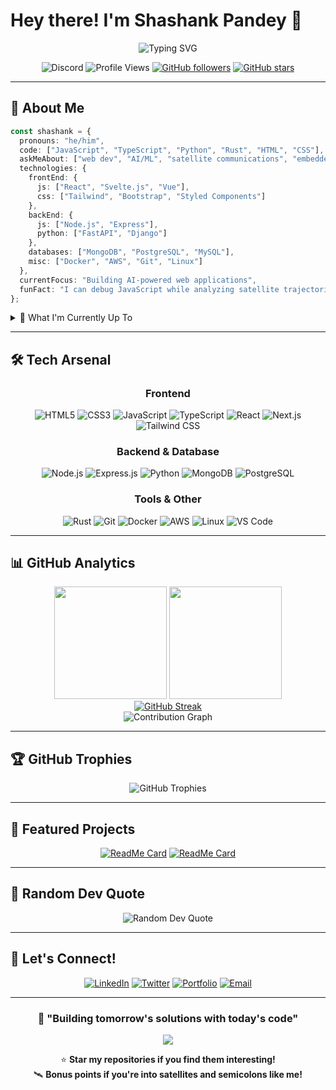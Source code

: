 # Hey there! I'm Shashank Pandey 👋

<div align="center">
  <img src="https://readme-typing-svg.demolab.com?font=Fira+Code&size=22&pause=1000&color=00D9FF&center=true&vCenter=true&width=600&lines=Full-Stack+Developer+%7C+AI+Explorer;Satellite+Communications+Enthusiast;Building+the+Future%2C+One+Line+at+a+Time" alt="Typing SVG" />
</div>

<div align="center">
  
  ![Discord](https://dcbadge.limes.pink/api/shield/1201129677457215558)
  ![Profile Views](https://komarev.com/ghpvc/?username=shashankpandey04&color=blueviolet&style=flat-square)
  [![GitHub followers](https://img.shields.io/github/followers/shashankpandey04?label=Followers&style=social)](https://github.com/shashankpandey04?tab=followers)
  [![GitHub stars](https://img.shields.io/github/stars/shashankpandey04?label=Stars&style=social)](https://github.com/shashankpandey04)
  
</div>

---

## 🚀 About Me

```typescript
const shashank = {
  pronouns: "he/him",
  code: ["JavaScript", "TypeScript", "Python", "Rust", "HTML", "CSS"],
  askMeAbout: ["web dev", "AI/ML", "satellite communications", "embedded systems"],
  technologies: {
    frontEnd: {
      js: ["React", "Svelte.js", "Vue"],
      css: ["Tailwind", "Bootstrap", "Styled Components"]
    },
    backEnd: {
      js: ["Node.js", "Express"],
      python: ["FastAPI", "Django"]
    },
    databases: ["MongoDB", "PostgreSQL", "MySQL"],
    misc: ["Docker", "AWS", "Git", "Linux"]
  },
  currentFocus: "Building AI-powered web applications",
  funFact: "I can debug JavaScript while analyzing satellite trajectories 🛰️"
};
```

<details>
<summary>🎯 What I'm Currently Up To</summary>
<br>

- 🔭 Deep diving into **Advanced React Patterns** and **Node.js Microservices**
- 🤖 Exploring **AI/ML with Python** - building smarter applications
- 🛰️ Researching **Satellite Communication protocols** and **Signal Processing**
- 🦀 Learning **Rust** for system-level programming
- 📡 Studying **RTOS** and **Embedded Systems** for defense applications
- 💡 ADHD-powered productivity - always juggling multiple exciting projects!

</details>

---

## 🛠️ Tech Arsenal

<div align="center">

### Frontend
![HTML5](https://img.shields.io/badge/HTML5-E34F26?style=for-the-badge&logo=html5&logoColor=white)
![CSS3](https://img.shields.io/badge/CSS3-1572B6?style=for-the-badge&logo=css3&logoColor=white)
![JavaScript](https://img.shields.io/badge/JavaScript-F7DF1E?style=for-the-badge&logo=javascript&logoColor=black)
![TypeScript](https://img.shields.io/badge/TypeScript-007ACC?style=for-the-badge&logo=typescript&logoColor=white)
![React](https://img.shields.io/badge/React-20232A?style=for-the-badge&logo=react&logoColor=61DAFB)
![Next.js](https://img.shields.io/badge/Next.js-000000?style=for-the-badge&logo=next.js&logoColor=white)
![Tailwind CSS](https://img.shields.io/badge/Tailwind_CSS-38B2AC?style=for-the-badge&logo=tailwind-css&logoColor=white)

### Backend & Database
![Node.js](https://img.shields.io/badge/Node.js-43853D?style=for-the-badge&logo=node.js&logoColor=white)
![Express.js](https://img.shields.io/badge/Express.js-404D59?style=for-the-badge&logo=express&logoColor=white)
![Python](https://img.shields.io/badge/Python-3776AB?style=for-the-badge&logo=python&logoColor=white)
![MongoDB](https://img.shields.io/badge/MongoDB-4EA94B?style=for-the-badge&logo=mongodb&logoColor=white)
![PostgreSQL](https://img.shields.io/badge/PostgreSQL-316192?style=for-the-badge&logo=postgresql&logoColor=white)

### Tools & Other
![Rust](https://img.shields.io/badge/Rust-000000?style=for-the-badge&logo=rust&logoColor=white)
![Git](https://img.shields.io/badge/Git-F05032?style=for-the-badge&logo=git&logoColor=white)
![Docker](https://img.shields.io/badge/Docker-2496ED?style=for-the-badge&logo=docker&logoColor=white)
![AWS](https://img.shields.io/badge/AWS-232F3E?style=for-the-badge&logo=amazon&logoColor=white)
![Linux](https://img.shields.io/badge/Linux-FCC624?style=for-the-badge&logo=linux&logoColor=black)
![VS Code](https://img.shields.io/badge/VS_Code-007ACC?style=for-the-badge&logo=visual-studio-code&logoColor=white)

</div>

---

## 📊 GitHub Analytics

<div align="center">
  <img height="180em" src="https://github-readme-stats.vercel.app/api?username=shashankpandey04&show_icons=true&theme=tokyonight&include_all_commits=true&count_private=true"/>
  <img height="180em" src="https://github-readme-stats.vercel.app/api/top-langs/?username=shashankpandey04&layout=compact&langs_count=8&theme=tokyonight"/>
</div>

<div align="center">
  <a href="https://git.io/streak-stats"><img src="https://streak-stats.demolab.com?user=shashankpandey04&theme=dark&hide_border=true" alt="GitHub Streak" /></a>
</div>

<div align="center">
  <img src="https://github-readme-activity-graph.vercel.app/graph?username=shashankpandey04&theme=tokyo-night&hide_border=true" alt="Contribution Graph"/>
</div>

---

## 🏆 GitHub Trophies

<div align="center">
  <img src="https://github-profile-trophy.vercel.app/?username=shashankpandey04&theme=tokyonight&no-frame=false&no-bg=false&margin-w=4" alt="GitHub Trophies"/>
</div>

---

## 💼 Featured Projects

<div align="center">

[![ReadMe Card](https://github-readme-stats.vercel.app/api/pin/?username=shashankpandey04&repo=Cyni&theme=tokyonight)](https://github.com/shashankpandey04/Cyni)
[![ReadMe Card](https://github-readme-stats.vercel.app/api/pin/?username=shashankpandey04&repo=Event-Mailer&theme=tokyonight)](https://github.com/shashankpandey04/Event-Mailer)

</div>

---

## 🌟 Random Dev Quote

<div align="center">
  <img src="https://quotes-github-readme.vercel.app/api?type=horizontal&theme=tokyonight" alt="Random Dev Quote"/>
</div>

---

## 🤝 Let's Connect!

<div align="center">
  
[![LinkedIn](https://img.shields.io/badge/LinkedIn-0077B5?style=for-the-badge&logo=linkedin&logoColor=white)](https://www.linkedin.com/in/shashankpandey04/)
[![Twitter](https://img.shields.io/badge/Twitter-1DA1F2?style=for-the-badge&logo=twitter&logoColor=white)](https://x.com/ShashankP04)
[![Portfolio](https://img.shields.io/badge/Portfolio-FF5722?style=for-the-badge&logo=google-chrome&logoColor=white)](https://shashankpandey04.github.io)
[![Email](https://img.shields.io/badge/Email-D14836?style=for-the-badge&logo=gmail&logoColor=white)](mailto:contact.shashankpandey04@gmail.com)

</div>

---

<div align="center">
  
### 🎯 "Building tomorrow's solutions with today's code"

<img src="https://capsule-render.vercel.app/api?type=waving&color=gradient&height=100&section=footer&animation=twinkling"/>

⭐ **Star my repositories if you find them interesting!**  
🛰️ **Bonus points if you're into satellites and semicolons like me!**

</div>
